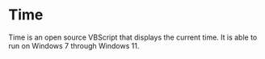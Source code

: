 # Time
Time is an open source VBScript that displays the current time. It is able to run on Windows 7 through Windows 11.
